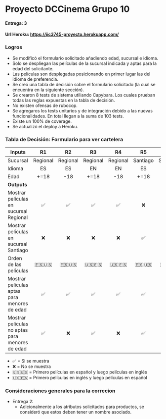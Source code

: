 # Proyecto DCCinema Grupo 10
#### Entrega: 3
#### Url Heroku: https://iic3745-proyecto.herokuapp.com/


### Logros
 
- Se modificó el formulario solicitado añadiendo edad, sucursal e idioma.
- Solo se despliegan las películas de la sucursal indicada y aptas para la edad del solicitante.
- Las películas son desplegadas posicionando en primer lugar las del idioma de preferencia.
- Se creó una tabla de decisión sobre el formulario solicitado (la cual se encuentra en la siguiente sección).
- Se crearon 8 tests de sistema utiliando Capybara. Los cuales prueban todas las reglas expuestas en la tabla de decisión.
- No existen ofensas de rubocop.
- Se agregaros los tests unitarios y de integración debido a las nuevas funcionalidades. En total llegan a la suma de 103 tests.
- Existe un 100% de coverage. 
- Se actualizó el deploy a Heroku.

### Tabla de Decisión: Formulario para ver cartelera

|  Inputs   | R1        | R2 | R3 | R4 | R5 | R6 | R7 | R8 |
|---------  |:--:       |:--:|:--:|:--:|:--:|:--:|:--:|:--: |
|  Sucursal | Regional  | Regional   | Regional   | Regional   | Santiago  | Santiago   | Santiago   | Santiago   |
| Idioma    | ES        | ES         | EN         | EN         | ES        | ES         | EN         | EN         |
| Edad      | +=18      | -18        | +=18       | -18        | +=18      | -18        | +=18       | -18        |
| **Outputs**               |    |     |    |     |    |     |    |     |
| Mostrar películas en sucursal Regional | ✅ | ✅ | ✅ | ✅ | ❌ | ❌ | ❌ | ❌ |
| Mostrar películas en sucursal Santiago | ❌ | ❌ | ❌ | ❌ | ✅ | ✅ | ✅ | ✅ |
| Orden de las películas | 🇪🇸🇺🇸 | 🇪🇸🇺🇸 | 🇺🇸🇪🇸 | 🇺🇸🇪🇸 | 🇪🇸🇺🇸 | 🇪🇸🇺🇸 | 🇺🇸🇪🇸 | 🇺🇸🇪🇸 |
| Mostrar peliculas aptas para menores de edad | ✅ | ✅ | ✅ | ✅ | ✅ | ✅ | ✅ | ✅ |
| Mostrar peliculas no aptas para menores de edad | ✅ | ❌ | ✅ | ❌ | ✅ | ❌ | ✅ | ❌ |

- ✅ = Si se muestra
- ❌ = No se muestra
- 🇪🇸🇺🇸 = Primero películas en español y luego películas en inglés
- 🇺🇸🇪🇸 = Primero películas en inglés y luego películas en español

### Consideraciones generales para la correcion

- Entrega 2:
    - Adicionalmente a los atributos solicitados para productos, se consideró que estos deben tener un nombre asociado.

